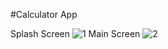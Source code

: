 #Calculator App

Splash Screen
![1](https://user-images.githubusercontent.com/87164152/148649973-c4190aa3-f0d6-4804-9e79-3f235202cd0e.png)
Main Screen
![2](https://user-images.githubusercontent.com/87164152/148649976-5d7579b8-d6be-4851-be6c-787c4baf389a.png)
